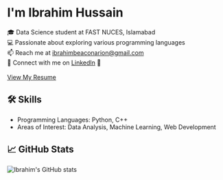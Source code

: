 # I'm Ibrahim Hussain

🎓 Data Science student at FAST NUCES, Islamabad  
💻 Passionate about exploring various programming languages  
📫 Reach me at ibrahimbeaconarion@gmail.com  
🔗 Connect with me on [LinkedIn](https://www.linkedin.com/in/ibrahim-hussain-1084ba255) 📄 <a href="./resume.pdf" target="_blank"><br></br>View My Resume</a>

## 🛠️ Skills

- Programming Languages: Python, C++
- Areas of Interest: Data Analysis, Machine Learning, Web Development

## 📈 GitHub Stats

![Ibrahim's GitHub stats](https://github-readme-stats.vercel.app/api?username=ib-hussain&show_icons=true&theme=radical)
